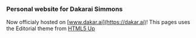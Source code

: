 ### Personal website for Dakarai Simmons

Now officialy hosted on [www.dakar.ai](https://dakar.ai)!
This pages uses the Editorial theme from [HTML5 Up](https://html5up.net/)